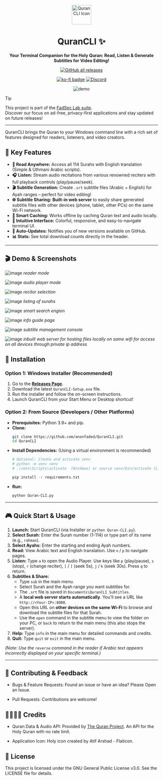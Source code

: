       
<div align="center">

<img src="https://raw.githubusercontent.com/anonfaded/QuranCLI/main/icon.ico" alt="QuranCLI Icon" width="64">

# QuranCLI ✨

**Your Terminal Companion for the Holy Quran: Read, Listen & Generate Subtitles for Video Editing!**

[![GitHub all releases](https://img.shields.io/github/downloads/anonfaded/QuranCLI/total?label=Downloads&logo=github)](https://github.com/anonfaded/QuranCLI/releases/)

[![ko-fi badge](https://img.shields.io/badge/buy_me_a-coffee-red)](https://ko-fi.com/D1D510FNSV)
[![Discord](https://img.shields.io/discord/1263384048194027520?label=Join%20Us%20on%20Discord&logo=discord)](https://discord.gg/kvAZvdkuuN )



![demo](https://github.com/user-attachments/assets/a7de16d4-eba6-4645-b5a5-8e9c7978ded3)

</div>

> [!Tip]
> This project is part of the [FadSec Lab suite](https://github.com/fadsec-lab). <br> Discover our focus on ad-free, privacy-first applications and stay updated on future releases!


---

QuranCLI brings the Quran to your Windows command line with a rich set of features designed for readers, listeners, and video creators.

## 🌟 Key Features

*   **📖 Read Anywhere:** Access all 114 Surahs with English translation (Simple & Uthmani Arabic scripts).
*   **🎧 Listen:** Stream audio recitations from various renowned reciters with full playback controls (play/pause/seek).
*   **🎬 Subtitle Generation:** Create `.srt` subtitle files (Arabic + English) for Ayah ranges – perfect for video editing!
*   **🌐 Subtitle Sharing:** **Built-in web server** to easily share generated subtitle files with other devices (phone, tablet, other PCs) on the same Wi-Fi network.
*   **💾 Smart Caching:** Works offline by caching Quran text and audio locally.
*   **🎨 Intuitive Interface:** Colorful, responsive, and easy-to-navigate terminal UI.
*   **🔄 Auto-Updates:** Notifies you of new versions available on GitHub.
*   **📊 Stats:** See total download counts directly in the header.

---

## 🎬 Demo & Screenshots

![image](https://github.com/user-attachments/assets/be3ae1e9-ca4d-4d8d-abee-7a4d3e854450)
_reader mode_

![image](https://github.com/user-attachments/assets/a60fd008-24df-4e41-90cb-92f77e6ffba6)
_audio player mode_

![image](https://github.com/user-attachments/assets/3b03bcc3-8a6e-4895-9a89-d6c6963c5b17)
_recitor selection_

![image](https://github.com/user-attachments/assets/b879b4d3-67b7-4fb6-9a86-81bcd25a8edb)
_listing of surahs_

![image](https://github.com/user-attachments/assets/63d4c123-1a86-48cf-b622-c8edcf6c9b0a)
_smart search engion_

![image](https://github.com/user-attachments/assets/7ce2b6e0-eff8-4180-8ca3-2587c7549f0b)
_info guide page_

![image](https://github.com/user-attachments/assets/5499387f-8907-43a0-a0e3-a6cbe4cf46cc)
_subtitle management console_

![image](https://github.com/user-attachments/assets/fa1d8b3c-d6d2-41fa-9722-f4b36848aecd)
_inbuilt web server for hosting files locally on same wifi for access on all devices through private ip address_



## 🚀 Installation

### Option 1: Windows Installer (Recommended)

1.  Go to the **[Releases Page](https://github.com/anonfaded/QuranCLI/releases)**.
2.  Download the latest `QuranCLI-Setup.exe` file.
3.  Run the installer and follow the on-screen instructions.
4.  Launch QuranCLI from your Start Menu or Desktop shortcut!

### Option 2: From Source (Developers / Other Platforms)

*   **Prerequisites:** Python 3.9+ and pip.
*   **Clone:**
    ```bash
    git clone https://github.com/anonfaded/QuranCLI.git
    cd QuranCLI
    ```
*   **Install Dependencies:** (Using a virtual environment is recommended)
    ```bash
    # Optional: Create and activate venv
    # python -m venv venv
    # .\venv\Scripts\activate  (Windows) or source venv/bin/activate (Linux/macOS)

    pip install -r requirements.txt
    ```
*   **Run:**
    ```bash
    python Quran-CLI.py
    ```

---

## 🎮 Quick Start & Usage

1.  **Launch:** Start QuranCLI (via Installer or `python Quran-CLI.py`).
2.  **Select Surah:** Enter the Surah number (1-114) or type part of its name (e.g., `rahman`).
3.  **Select Ayahs:** Enter the starting and ending Ayah numbers.
4.  **Read:** View Arabic text and English translation. Use `n` / `p` to navigate pages.
5.  **Listen:** Type `a` to open the Audio Player. Use keys like `p` (play/pause), `s` (stop), `r` (change reciter), `[` / `]` (seek 5s), `j` / `k` (seek 30s). Press `q` to return.
6.  **Subtitles & Share:**
    *   Type `sub` in the main menu.
    *   Select Surah and the Ayah range you want subtitles for.
    *   The `.srt` file is saved in `Documents\QuranCLI Subtitles`.
    *   A **local web server starts automatically**. You'll see a URL like `http://<Your-IP>:8000`.
    *   Open this URL on **other devices on the same Wi-Fi** to browse and download the subtitle files for that Surah.
    *   Use the `open` command in the subtitle menu to view the folder on your PC, or `back` to return to the main menu (this also stops the server).
7.  **Help:** Type `info` in the main menu for detailed commands and credits.
8.  **Quit:** Type `quit` or `exit` in the main menu.

*(Note: Use the `reverse` command in the reader if Arabic text appears incorrectly displayed on your specific terminal.)*

---





## 🤝 Contributing & Feedback

 - Bugs & Feature Requests: Found an issue or have an idea? Please Open an Issue.

 - Pull Requests: Contributions are welcome!

## 🫱🏽‍🫲🏽 Credits

- Quran Data & Audio API: Provided by [The Quran Project](https://github.com/The-Quran-Project/Quran-API). An API for the Holy Quran with no rate limit.

- Application Icon: Holy icon created by Atif Arshad - Flaticon.

## 📄 License

This project is licensed under the GNU General Public License v3.0. See the LICENSE file for details.
